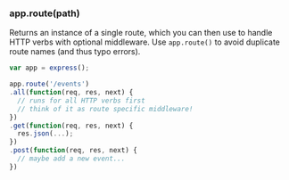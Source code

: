 <h3 id='app.route'>app.route(path)</h3>

Returns an instance of a single route, which you can then use to handle HTTP verbs with optional middleware.
Use `app.route()` to avoid duplicate route names (and thus typo errors).

```js
var app = express();

app.route('/events')
.all(function(req, res, next) {
  // runs for all HTTP verbs first
  // think of it as route specific middleware!
})
.get(function(req, res, next) {
  res.json(...);
})
.post(function(req, res, next) {
  // maybe add a new event...
})
```

